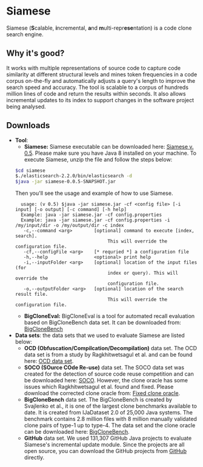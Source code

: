 # Siamese
Siamese (**S**calable, **i**ncremental, **a**nd **m**ulti-repr**ese**ntation) is a code clone search engine.

## Why it's good?
It works with multiple representations of source code to capture code
similarity at different structural levels and mines token frequencies in a code
corpus on-the-fly and automatically adjusts a query's length to improve the
search speed and accuracy. The tool is scalable to a corpus of hundreds million lines of code and return the results within seconds. It also allows incremental updates to its index to support changes in the software project being analysed.

## Downloads
* **Tool**:
    * **Siamese:** Siamese executable can be downloaded here: [Siamese v. 0.5](#). Please make sure you have Java 8 installed on your machine. To execute Siamese, unzip the file and follow the steps below:
    ```bash
    $cd siamese
    $./elasticsearch-2.2.0/bin/elasticsearch -d
    $java -jar siamese-0.0.5-SNAPSHOT.jar
    ```
    Then you'll see the usage and example of how to use Siamese.
    ```
      usage: (v 0.5) $java -jar siamese.jar -cf <config file> [-i input] [-o output] [-c command] [-h help]
      Example: java -jar siamese.jar -cf config.properties
      Example: java -jar siamese.jar -cf config.properties -i /my/input/dir -o /my/output/dir -c index
       -c,--command <arg>        [optional] command to execute [index, search].
                                      This will override the configuration file.
       -cf,--configFile <arg>    [* requried *] a configuration file
       -h,--help                 <optional> print help
       -i,--inputFolder <arg>    [optional] location of the input files (for
                                      index or query). This will override the
                                      configuration file.
       -o,--outputFolder <arg>   [optional] location of the search result file.
                                      This will override the configuration file.
    ```
    * **BigCloneEval:** BigCloneEval is a tool for automated recall evaluation based on BigCloneBench data set. It can be downloaded from: [BigCloneBench](https://github.com/jeffsvajlenko/BigCloneEval)
* **Data sets**: the data sets that we used to evaluate Siamese are listed below:
    * **OCD (Obfuscation/Compilcation/Decompilation)** data set. The OCD data set is from a study by Ragkhitwetsagul et al. and can be found here: [OCD data set](http://crest.cs.ucl.ac.uk/resources/cloplag/).
    * **SOCO (SOurce COde Re-use)** data set. The SOCO data set was created for the detection of source code reuse competition and can be downloaded here: [SOCO](http://users.dsic.upv.es/grupos/nle/soco/). However, the clone oracle has some issues which Ragkhitwetsagul et al. found and fixed. Please download the corrected clone oracle from: [Fixed clone oracle](http://crest.cs.ucl.ac.uk/fileadmin/crest/cloplag/soco_train_clones_fixed.txt).
    * **BigCloneBench** data set. The BigCloneBench is created by Svajlenko et al., it is one of the largest clone benchmarks available to date. It is created from IJaDataset 2.0 of 25,000 Java systems. The benchmark contains 2.8 million files with 8 million manually validated clone pairs of type-1 up to type-4. The data set and the clone oracle can be downloaded here: [BigCloneBench](https://github.com/jeffsvajlenko/BigCloneEval).
    * **GitHub** data set. We used 131,307 GitHub Java projects to evaluate Siamese's incremental update module. Since the projects are all open source, you can download the GitHub projects from [GitHub](https://github.com) directly.
